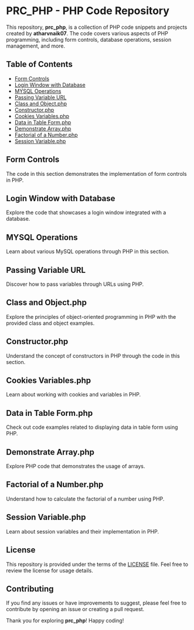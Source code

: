 # PRC_PHP - PHP Code Repository

This repository, **prc_php**, is a collection of PHP code snippets and projects created by **atharvnaik07**. The code covers various aspects of PHP programming, including form controls, database operations, session management, and more.

## Table of Contents

- [Form Controls](#form-controls)
- [Login Window with Database](#login-window-with-database)
- [MYSQL Operations](#mysql-operations)
- [Passing Variable URL](#passing-variable-url)
- [Class and Object.php](#class-and-objectphp)
- [Constructor.php](#constructorphp)
- [Cookies Variables.php](#cookies-variablesphp)
- [Data in Table Form.php](#data-in-table-formphp)
- [Demonstrate Array.php](#demonstrate-arrayphp)
- [Factorial of a Number.php](#factorial-of-a-numberphp)
- [Session Variable.php](#session-variablephp)

## Form Controls

The code in this section demonstrates the implementation of form controls in PHP.

## Login Window with Database

Explore the code that showcases a login window integrated with a database.

## MYSQL Operations

Learn about various MySQL operations through PHP in this section.

## Passing Variable URL

Discover how to pass variables through URLs using PHP.

## Class and Object.php

Explore the principles of object-oriented programming in PHP with the provided class and object examples.

## Constructor.php

Understand the concept of constructors in PHP through the code in this section.

## Cookies Variables.php

Learn about working with cookies and variables in PHP.

## Data in Table Form.php

Check out code examples related to displaying data in table form using PHP.

## Demonstrate Array.php

Explore PHP code that demonstrates the usage of arrays.

## Factorial of a Number.php

Understand how to calculate the factorial of a number using PHP.

## Session Variable.php

Learn about session variables and their implementation in PHP.

## License

This repository is provided under the terms of the [LICENSE](LICENSE) file. Feel free to review the license for usage details.

## Contributing

If you find any issues or have improvements to suggest, please feel free to contribute by opening an issue or creating a pull request.

Thank you for exploring **prc_php**! Happy coding!
